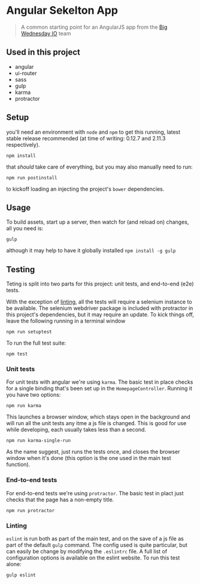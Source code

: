 # Angular Sekelton App

> A common starting point for an AngularJS app from the [Big Wednesday IO](http://bigwednesday.io) team

## Used in this project

- angular
- ui-router
- sass
- gulp
- karma
- protractor

## Setup

you'll need an environment with `node` and `npm` to get this running, latest stable release recommended (at time of writing: 0.12.7 and 2.11.3 respectively).

```
npm install
```

that *should* take care of everything, but you may also manually need to run:

```
npm run postinstall
```

to kickoff loading an injecting the project's `bower` dependencies.

## Usage

To build assets, start up a server, then watch for (and reload on) changes, all you need is:

```
gulp
```

although it may help to have it globally installed `npm install -g gulp`

## Testing

Teting is split into two parts for this project: unit tests, and end-to-end (e2e) tests.

With the exception of [linting](#linting), all the tests will require a selenium instance to be available. The selenium webdriver package is included with protractor in this project's dependencies, but it may require an update. To kick things off, leave the following running in a terminal window

```
npm run setuptest
```

To run the full test suite:

```
npm test
```

### Unit tests

For unit tests with angular we're using `karma`. The basic test in place checks for a single binding that's been set up in the `HomepageController`. Running it you have two options:

```
npm run karma
```

This launches a browser window, which stays open in the background and will run all the unit tests any itme a js file is changed. This is good for use while developing, each usually takes less than a second.

```
npm run karma-single-run
```

As the name suggest, just runs the tests once, and closes the browser window when it's done (this option is the one used in the main test function).

### End-to-end tests

For end-to-end tests we're using `protractor`. The basic test in plact just checks that the page has a non-empty title.

```
npm run protractor
```

### Linting

`eslint` is run both as part of the main test, and on the save of a js file as part of the default `gulp` command. The config used is quite particular, but can easily be change by modifying the `.eslintrc` file. A full list of configuration options is available on the eslint website. To run this test alone:

```
gulp eslint
```
